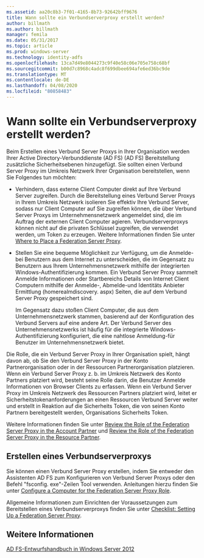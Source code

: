 ```yaml
---
ms.assetid: aa20c8b3-7f01-4165-8b73-92642bff9676
title: Wann sollte ein Verbundserverproxy erstellt werden?
author: billmath
ms.author: billmath
manager: femila
ms.date: 05/31/2017
ms.topic: article
ms.prod: windows-server
ms.technology: identity-adfs
ms.openlocfilehash: 13ca7d49e8044273c9f40e58c06e705e758c68bf
ms.sourcegitcommit: b00d7c8968c4adc8f699dbee694afe6ed36bc9de
ms.translationtype: MT
ms.contentlocale: de-DE
ms.lasthandoff: 04/08/2020
ms.locfileid: "80858483"
---
```

# <a name="when-to-create-a-federation-server-proxy"></a>Wann sollte ein Verbundserverproxy erstellt werden?

Beim Erstellen eines Verbund Server Proxys in Ihrer Organisation werden Ihrer Active Directory-Verbunddienste (AD FS) \(AD FS\) Bereitstellung zusätzliche Sicherheitsebenen hinzugefügt. Sie sollten einen Verbund Server Proxy im Umkreis Netzwerk Ihrer Organisation bereitstellen, wenn Sie Folgendes tun möchten:  
  
-   Verhindern, dass externe Client Computer direkt auf Ihre Verbund Server zugreifen. Durch die Bereitstellung eines Verbund Server Proxys in Ihrem Umkreis Netzwerk isolieren Sie effektiv Ihre Verbund Server, sodass nur Client Computer auf Sie zugreifen können, die über Verbund Server Proxys im Unternehmensnetzwerk angemeldet sind, die im Auftrag der externen Client Computer agieren. Verbundserverproxys können nicht auf die privaten Schlüssel zugreifen, die verwendet werden, um Token zu erzeugen. Weitere Informationen finden Sie unter [Where to Place a Federation Server Proxy](Where-to-Place-a-Federation-Server-Proxy.md).  
  
-   Stellen Sie eine bequeme Möglichkeit zur Verfügung, um die Anmelde\-bei Benutzern aus dem Internet zu unterscheiden, die im Gegensatz zu Benutzern aus Ihrem Unternehmensnetzwerk mithilfe der integrierten Windows-Authentifizierung kommen. Ein Verbund Server Proxy sammelt Anmelde Informationen oder Startbereichs Details von Internet Client Computern mithilfe der Anmelde-, Abmelde-und Identitäts Anbieter Ermittlung \(homerealmdiscovery. aspx\) Seiten, die auf dem Verbund Server Proxy gespeichert sind.  
  
    Im Gegensatz dazu stoßen Client Computer, die aus dem Unternehmensnetzwerk stammen, basierend auf der Konfiguration des Verbund Servers auf eine andere Art. Der Verbund Server des Unternehmensnetzwerks ist häufig für die integrierte Windows-Authentifizierung konfiguriert, die eine nahtlose Anmeldung\-für Benutzer im Unternehmensnetzwerk bietet.  
  
Die Rolle, die ein Verbund Server Proxy in Ihrer Organisation spielt, hängt davon ab, ob Sie den Verbund Server Proxy in der Konto Partnerorganisation oder in der Ressourcen Partnerorganisation platzieren. Wenn ein Verbund Server Proxy z. b. im Umkreis Netzwerk des Konto Partners platziert wird, besteht seine Rolle darin, die Benutzer Anmelde Informationen von Browser Clients zu erfassen. Wenn ein Verbund Server Proxy im Umkreis Netzwerk des Ressourcen Partners platziert wird, leitet er Sicherheitstokenanforderungen an einen Ressourcen Verbund Server weiter und erstellt in Reaktion auf die Sicherheits Token, die von seinen Konto Partnern bereitgestellt werden, Organisations Sicherheits Token.  
  
Weitere Informationen finden Sie unter [Review the Role of the Federation Server Proxy in the Account Partner](Review-the-Role-of-the-Federation-Server-Proxy-in-the-Account-Partner.md) und [Review the Role of the Federation Server Proxy in the Resource Partner](Review-the-Role-of-the-Federation-Server-Proxy-in-the-Resource-Partner.md).  
  
## <a name="how-to-create-a-federation-server-proxy"></a>Erstellen eines Verbundserverproxys  
Sie können einen Verbund Server Proxy erstellen, indem Sie entweder den Assistenten AD FS zum Konfigurieren von Verbund Server Proxys oder den Befehl "fsconfig. exe"\-Zeilen Tool verwenden. Anleitungen hierzu finden Sie unter [Configure a Computer for the Federation Server Proxy Role](../../ad-fs/deployment/Configure-a-Computer-for-the-Federation-Server-Proxy-Role.md).  
  
Allgemeine Informationen zum Einrichten der Voraussetzungen zum Bereitstellen eines Verbundserverproxys finden Sie unter [Checklist: Setting Up a Federation Server Proxy](../../ad-fs/deployment/Checklist--Setting-Up-a-Federation-Server-Proxy.md).  
  
## <a name="see-also"></a>Weitere Informationen
[AD FS-Entwurfshandbuch in Windows Server 2012](AD-FS-Design-Guide-in-Windows-Server-2012.md)
